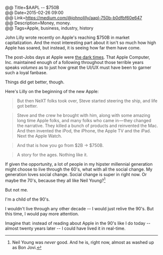 @@ Title=$AAPL -- $750B  
@@ Date=2015-02-26 09:00  
@@ Link=https://medium.com/@johnolilly/aapl-750b-b0dfbf60e647  
@@ Description=Money, money.  
@@ Tags=Apple, business, industry, history  

John Lilly wrote recently on Apple's reaching $750B in market capitalization. And the most interesting part about it isn't so much how high Apple has soared, but instead, it is seeing how far them have come. 

The post-Jobs days at Apple were [the dark times](https://en.wikipedia.org/wiki/Apple_Inc.#1990.E2.80.9399:_Decline.2C_restructuring.2C_acquisitions). That Apple Computer, Inc. maintained enough of a following throughout those terrible years speaks *volumes* as to just how great the UI/UX must have been to garner such a loyal fanbase.

Things did get better, though. 

Here's Lilly on the beginning of the new Apple:
>But then NeXT folks took over, Steve started steering the ship, and life got better.

>Steve and the crew he brought with him, along with some amazing long time Apple folks, and many folks who came in — they changed the narrative. They killed a bunch of products and reinvented the Mac. And then invented the iPod, the iPhone, the Apple TV and the iPad. Next the Apple Watch.

>And that is how you go from $2B -> $750B.

>A story for the ages. Nothing like it.

If given the opportunity, a lot of people in my hipster millennial generation might choose to live through the 60's, what with all the social change. My generation loves social change. Social change is super in right now. Or maybe the 70's, because they all like Neil Young?[^ny] 

But not me. 

I'm a child of the 90's. 

I wouldn't live through any other decade -- I would just relive the 90's. But this time, I would pay more attention. 

Imagine that: instead of reading about Apple in the 90's like I do today -- almost twenty years later -- I could have lived it in real-time. 

[^ny]: Neil Young was *never* good. And he is, right now, almost as washed up as Bon Jovi.
